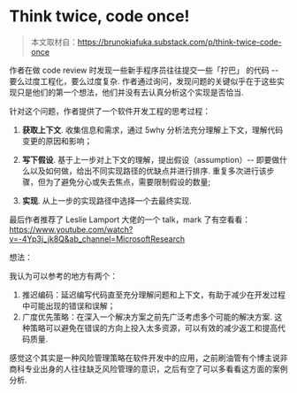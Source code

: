 # Think twice, code once!

> 本文取材自：https://brunokiafuka.substack.com/p/think-twice-code-once

作者在做 code review 时发现一些新手程序员往往提交一些「拧巴」 的代码 -- 要么过度工程化，要么过度复杂. 作者通过询问，发现问题的关键似乎在于这些实现只是他们的第一个想法，他们并没有去认真分析这个实现是否恰当. 

针对这个问题，作者提供了一个软件开发工程的思考过程：

1. **获取上下文**. 收集信息和需求，通过 5why 分析法充分理解上下文，理解代码变更的原因和影响；

2. **写下假设**. 基于上一步对上下文的理解，提出假设（assumption）-- 即要做什么以及如何做，给出不同实现路径的优缺点并进行排序.  重复多次进行该步骤，但为了避免分心或失去焦点，需要限制假设的数量;

3. **实现**. 从上一步的实现路径中选择一个去最终实现.

   

最后作者推荐了 Leslie Lamport 大佬的一个 talk，mark 了有空看看：https://www.youtube.com/watch?v=-4Yp3j_jk8Q&ab_channel=MicrosoftResearch



想法：

我认为可以参考的地方有两个：

1. 推迟编码：延迟编写代码直至充分理解问题和上下文，有助于减少在开发过程中可能出现的错误和误解；
2. 广度优先策略：在深入一个解决方案之前先广泛考虑多个可能的解决方案. 这种策略可以避免在错误的方向上投入太多资源，可以有效的减少返工和提高代码质量.

感觉这个其实是一种风险管理策略在软件开发中的应用，之前刷油管有个博主说非商科专业出身的人往往缺乏风险管理的意识，之后有空了可以多看看这方面的案例分析.



